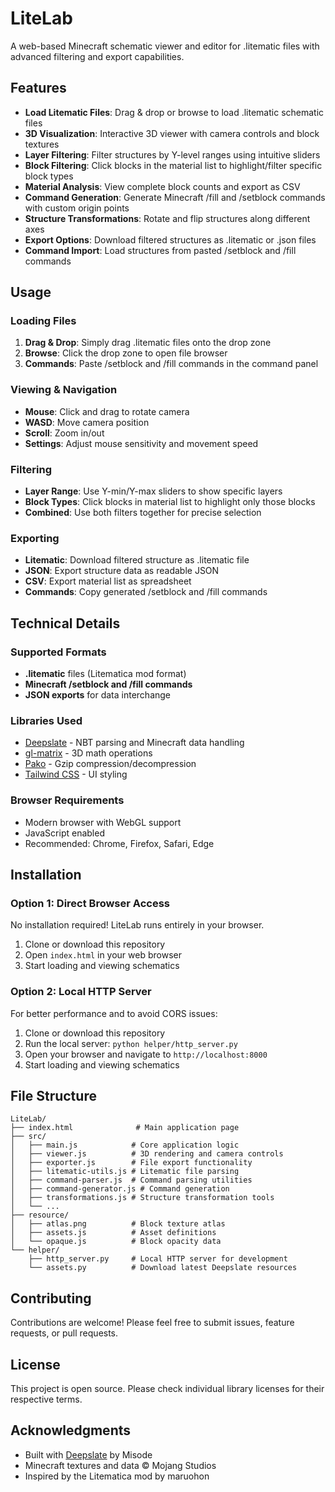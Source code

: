 # LiteLab

A web-based Minecraft schematic viewer and editor for .litematic files with advanced filtering and export capabilities.

## Features

- **Load Litematic Files**: Drag & drop or browse to load .litematic schematic files
- **3D Visualization**: Interactive 3D viewer with camera controls and block textures
- **Layer Filtering**: Filter structures by Y-level ranges using intuitive sliders
- **Block Filtering**: Click blocks in the material list to highlight/filter specific block types
- **Material Analysis**: View complete block counts and export as CSV
- **Command Generation**: Generate Minecraft /fill and /setblock commands with custom origin points
- **Structure Transformations**: Rotate and flip structures along different axes
- **Export Options**: Download filtered structures as .litematic or .json files
- **Command Import**: Load structures from pasted /setblock and /fill commands

## Usage

### Loading Files
1. **Drag & Drop**: Simply drag .litematic files onto the drop zone
2. **Browse**: Click the drop zone to open file browser
3. **Commands**: Paste /setblock and /fill commands in the command panel

### Viewing & Navigation
- **Mouse**: Click and drag to rotate camera
- **WASD**: Move camera position
- **Scroll**: Zoom in/out
- **Settings**: Adjust mouse sensitivity and movement speed

### Filtering
- **Layer Range**: Use Y-min/Y-max sliders to show specific layers
- **Block Types**: Click blocks in material list to highlight only those blocks
- **Combined**: Use both filters together for precise selection

### Exporting
- **Litematic**: Download filtered structure as .litematic file
- **JSON**: Export structure data as readable JSON
- **CSV**: Export material list as spreadsheet
- **Commands**: Copy generated /setblock and /fill commands

## Technical Details

### Supported Formats
- **.litematic** files (Litematica mod format)
- **Minecraft /setblock and /fill commands**
- **JSON exports** for data interchange

### Libraries Used
- [Deepslate](https://github.com/misode/deepslate) - NBT parsing and Minecraft data handling
- [gl-matrix](https://glmatrix.net/) - 3D math operations
- [Pako](https://github.com/nodeca/pako) - Gzip compression/decompression
- [Tailwind CSS](https://tailwindcss.com/) - UI styling

### Browser Requirements
- Modern browser with WebGL support
- JavaScript enabled
- Recommended: Chrome, Firefox, Safari, Edge

## Installation

### Option 1: Direct Browser Access
No installation required! LiteLab runs entirely in your browser.

1. Clone or download this repository
2. Open `index.html` in your web browser
3. Start loading and viewing schematics

### Option 2: Local HTTP Server 
For better performance and to avoid CORS issues:

1. Clone or download this repository
2. Run the local server: `python helper/http_server.py`
3. Open your browser and navigate to `http://localhost:8000`
4. Start loading and viewing schematics

## File Structure

```
LiteLab/
├── index.html              # Main application page
├── src/
│   ├── main.js            # Core application logic
│   ├── viewer.js          # 3D rendering and camera controls
│   ├── exporter.js        # File export functionality
│   ├── litematic-utils.js # Litematic file parsing
│   ├── command-parser.js  # Command parsing utilities
│   ├── command-generator.js # Command generation
│   ├── transformations.js # Structure transformation tools
│   └── ...
├── resource/
│   ├── atlas.png          # Block texture atlas
│   ├── assets.js          # Asset definitions
│   └── opaque.js          # Block opacity data
└── helper/
    ├── http_server.py     # Local HTTP server for development
    └── assets.py          # Download latest Deepslate resources
```

## Contributing

Contributions are welcome! Please feel free to submit issues, feature requests, or pull requests.

## License

This project is open source. Please check individual library licenses for their respective terms.

## Acknowledgments

- Built with [Deepslate](https://github.com/misode/deepslate) by Misode
- Minecraft textures and data © Mojang Studios
- Inspired by the Litematica mod by maruohon